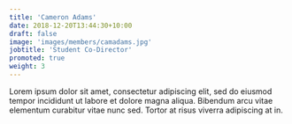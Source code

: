 ```yaml
---
title: 'Cameron Adams'
date: 2018-12-20T13:44:30+10:00
draft: false
image: 'images/members/camadams.jpg'
jobtitle: 'Student Co-Director'
promoted: true
weight: 3
---
```


Lorem ipsum dolor sit amet, consectetur adipiscing elit, sed do eiusmod tempor incididunt ut labore et dolore magna aliqua. Bibendum arcu vitae elementum curabitur vitae nunc sed. Tortor at risus viverra adipiscing at in.
